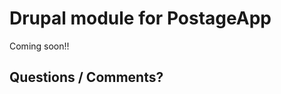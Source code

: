Drupal module for PostageApp
======================================

Coming soon!!

Questions / Comments?
---------------------
